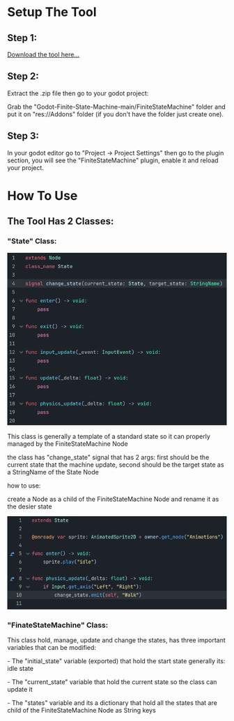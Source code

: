 <h1>Setup The Tool</h1>
<h2>Step 1:</h2>
<a href = "https://codeload.github.com/Kayzori/Godot-Finite-State-Machine/zip/refs/heads/main">Download the tool here...</a>
<h2>Step 2:</h2>
<p>Extract the .zip file then go to your godot project:</p>
<p>Grab the "Godot-Finite-State-Machine-main/FiniteStateMachine" folder and put it on "res://Addons" folder (if you don't have the folder just create one).</p>
<h2>Step 3:</h2>
<p>In your godot editor go to "Project -> Project Settings" then go to the plugin section, you will see the "FiniteStateMachine" plugin, enable it and reload your project.</p>
<h1>How To Use</h1>
<h2>The Tool Has 2 Classes:</h2>
<h3>"State" Class:</h3>
<img src = "Screenshots/State Source Code.png">
<p>This class is generally a template of a standard state so it can properly managed by the FiniteStateMachine Node</p>
<p>the class has "change_state" signal that has 2 args: first should be the current state that the machine update, second should be the target state as a StringName of the State Node</p>
<p>how to use:</p>
<p>create a Node as a child of the FiniteStateMachine Node and rename it as the desier state</p>
<img src = "Screenshots/How to use 1.png">
<h3>"FinateStateMachine" Class:</h3>
<p>This class hold, manage, update and change the states, has three important variables that can be modified:</p>
<p>- The "initial_state" variable (exported) that hold the start state generally its: idle state</p>
<p>- The "current_state" variable that hold the current state so the class can update it</p>
<p>- The "states" variable and its a dictionary that hold all the states that are child of the FiniteStateMachine Node as String keys</p>
